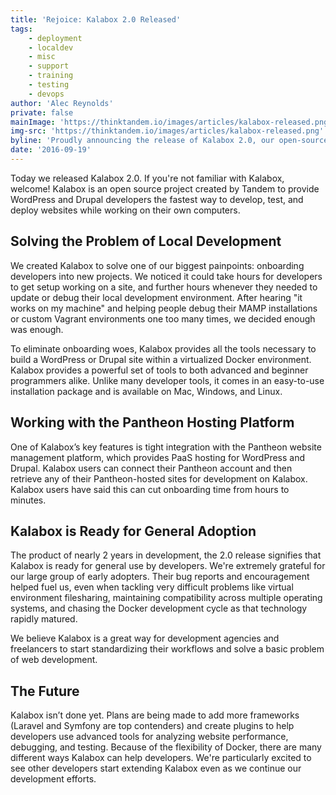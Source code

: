 ```yaml
---
title: 'Rejoice: Kalabox 2.0 Released'
tags:
    - deployment
    - localdev
    - misc
    - support
    - training
    - testing
    - devops
author: 'Alec Reynolds'
private: false
mainImage: 'https://thinktandem.io/images/articles/kalabox-released.png'
img-src: 'https://thinktandem.io/images/articles/kalabox-released.png'
byline: 'Proudly announcing the release of Kalabox 2.0, our open-source Docker-powered local development tool that provides the fastest way to develop WordPress and Drupal applications.'
date: '2016-09-19'
---
```


Today we released Kalabox 2.0. If you're not familiar with Kalabox, welcome! Kalabox is an open source project created by Tandem to provide WordPress and Drupal developers the fastest way to develop, test, and deploy websites while working on their own computers.

## Solving the Problem of Local Development

We created Kalabox to solve one of our biggest painpoints: onboarding developers into new projects. We noticed it could take hours for developers to get setup working on a site, and further hours whenever they needed to update or debug their local development environment. After hearing "it works on my machine" and helping people debug their MAMP installations or custom Vagrant environments one too many times, we decided enough was enough.

To eliminate onboarding woes, Kalabox provides all the tools necessary to build a WordPress or Drupal site within a virtualized Docker environment. Kalabox provides a powerful set of tools to both advanced and beginner programmers alike.  Unlike many developer tools, it comes in an easy-to-use installation package and is available on Mac, Windows, and Linux.

## Working with the Pantheon Hosting Platform

One of Kalabox’s key features is tight integration with the Pantheon website management platform, which provides PaaS hosting for WordPress and Drupal. Kalabox users can connect their Pantheon account and then retrieve any of their Pantheon-hosted sites for development on Kalabox. Kalabox users have said this can cut onboarding time from hours to minutes.

## Kalabox is Ready for General Adoption

The product of nearly 2 years in development, the 2.0 release signifies that Kalabox is ready for general use by developers. We're extremely grateful for our large group of early adopters. Their bug reports and encouragement helped fuel us, even when tackling very difficult problems like virtual environment filesharing, maintaining compatibility across multiple operating systems, and chasing the Docker development cycle as that technology rapidly matured.

We believe Kalabox is a great way for development agencies and freelancers to start standardizing their workflows and solve a basic problem of web development.

## The Future

Kalabox isn’t done yet. Plans are being made to add more frameworks (Laravel and Symfony are top contenders) and create plugins to help developers use advanced tools for analyzing website performance, debugging, and testing. Because of the flexibility of Docker, there are many different ways Kalabox can help developers. We're particularly excited to see other developers start extending Kalabox even as we continue our development efforts.
